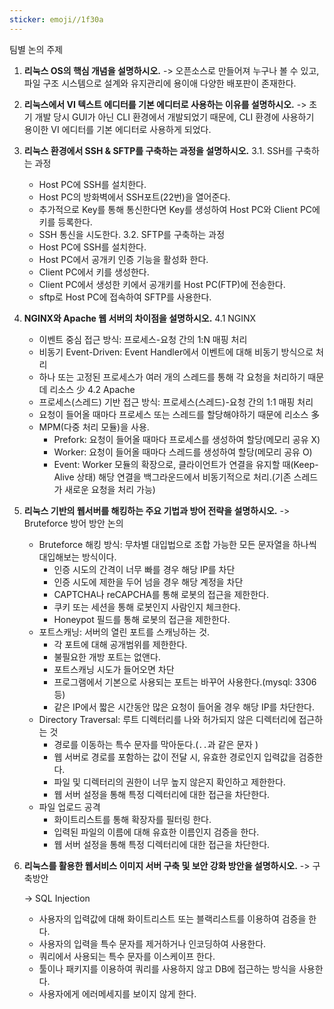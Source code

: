 ```yaml
---
sticker: emoji//1f30a
---
```

팀별 논의 주제

1. **리눅스 OS의 핵심 개념을 설명하시오.**
	-> 오픈소스로 만들어져 누구나 볼 수 있고, 파일 구조 시스템으로 설계와 유지관리에 용이애 다양한 배포판이 존재한다.

2. **리눅스에서 VI 텍스트 에디터를 기본 에디터로 사용하는 이유를 설명하시오.**
	-> 초기 개발 당시 GUI가 아닌 CLI 환경에서 개발되었기 때문에, CLI 환경에 사용하기 용이한 VI 에디터를 기본 에디터로 사용하게 되었다.

3. **리눅스 환경에서 SSH & SFTP를 구축하는 과정을 설명하시오.**
	3.1. SSH를 구축하는 과정
	- Host PC에 SSH를 설치한다.
	- Host PC의 방화벽에서 SSH포트(22번)을 열어준다.
	- 추가적으로 Key를 통해 통신한다면 Key를 생성하여 Host PC와 Client PC에 키를 등록한다.
	- SSH 통신을 시도한다.
	3.2. SFTP를 구축하는 과정
	- Host PC에 SSH를 설치한다.
	- Host PC에서 공개키 인증 기능을 활성화 한다.
	- Client PC에서 키를 생성한다.
	- Client PC에서 생성한 키에서 공개키를 Host PC(FTP)에 전송한다.
	- sftp로 Host PC에 접속하여 SFTP를 사용한다.

4. **NGINX와 Apache 웹 서버의 차이점을 설명하시오.**
	4.1 NGINX
	- 이벤트 중심 접근 방식: 프로세스-요청 간의 1:N 매핑 처리
	- 비동기 Event-Driven: Event Handler에서 이벤트에 대해 비동기 방식으로 처리
	- 하나 또는 고정된 프로세스가 여러 개의 스레드를 통해 각 요청을 처리하기 때문데 리소스 少
	4.2 Apache
	- 프로세스(스레드) 기반 접근 방식: 프로세스(스레드)-요청 간의 1:1 매핑 처리
	- 요청이 들어올 때마다 프로세스 또는 스레드를 할당해야하기 때문에 리소스 多
	- MPM(다중 처리 모듈)을 사용.
		- Prefork: 요청이 들어올 때마다 프로세스를 생성하여 할당(메모리 공유 X)
		- Worker: 요청이 들어올 때마다 스레드를 생성하여 할당(메모리 공유 O)
		- Event: Worker 모듈의 확장으로, 클라이언트가 연결을 유지할 때(Keep-Alive 상태) 해당 연결을 백그라운드에서 비동기적으로 처리.(기존 스레드가 새로운 요청을 처리 가능)

5. **리눅스 기반의 웹서버를 해킹하는 주요 기법과 방어 전략을 설명하시오.**
	-> Bruteforce 방어 방안 논의
	- Bruteforce 해킹 방식: 무차별 대입법으로 조합 가능한 모든 문자열을 하나씩 대입해보는 방식이다.
		- 인증 시도의 간격이 너무 빠를 경우 해당 IP를 차단
		- 인증 시도에 제한을 두어 넘을 경우 해당 계정을 차단
		- CAPTCHA나 reCAPCHA를 통해 로봇의 접근을 제한한다.
		- 쿠키 또는 세션을 통해 로봇인지 사람인지 체크한다.
		- Honeypot 필드를 통해 로봇의 접근을 제한한다.
	- 포트스캐닝: 서버의 열린 포트를 스캐닝하는 것.
		- 각 포트에 대해 공개범위를 제한한다.
		- 불필요한 개방 포트는 없앤다.
		- 포트스캐닝 시도가 들어오면 차단
		- 프로그램에서 기본으로 사용되는 포트는 바꾸어 사용한다.(mysql: 3306 등)
		- 같은 IP에서 짧은 시간동안 많은 요청이 들어올 경우 해당 IP를 차단한다.
	- Directory Traversal: 루트 디렉터리를 나와 허가되지 않은 디렉터리에 접근하는 것
		- 경로를 이동하는 특수 문자를 막아둔다.(`..`과 같은 문자 )
		- 웹 서버로 경로를 포함하는 값이 전달 시, 유효한 경로인지 입력값을 검증한다.
		- 파일 및 디렉터리의 권한이 너무 높지 않은지 확인하고 제한한다.
		- 웹 서버 설정을 통해 특정 디렉터리에 대한 접근을 차단한다.
	- 파일 업로드 공격
		- 화이트리스트를 통해 확장자를 필터링 한다.
		- 입력된 파일의 이름에 대해 유효한 이름인지 검증을 한다.
		- 웹 서버 설정을 통해 특정 디렉터리에 대한 접근을 차단한다.

6. **리눅스를 활용한 웹서비스 이미지 서버 구축 및 보안 강화 방안을 설명하시오.**
	-> 구축방안
	
	-> SQL Injection
	- 사용자의 입력값에 대해 화이트리스트 또는 블랙리스트를 이용하여 검증을 한다.
	- 사용자의 입력을 특수 문자를 제거하거나 인코딩하여 사용한다.
	- 쿼리에서 사용되는 특수 문자를 이스케이프 한다.
	- 툴이나 패키지를 이용하여 쿼리를 사용하지 않고 DB에 접근하는 방식을 사용한다.
	- 사용자에게 에러메세지를 보이지 않게 한다.